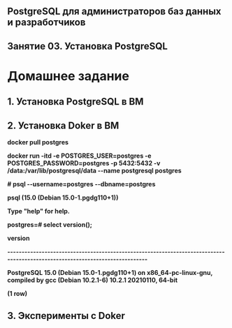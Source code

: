 ## PostgreSQL для администраторов баз данных и разработчиков ##
## Занятие 03. Установка PostgreSQL ##
# Домашнее задание #
## 1. Установка PostgreSQL в ВМ ##
## 2. Установка Doker в ВМ ##

**docker pull postgres**

**docker run -itd -e POSTGRES_USER=postgres -e POSTGRES_PASSWORD=postgres -p 5432:5432 -v /data:/var/lib/postgresql/data --name postgresql postgres**

**# psql --username=postgres --dbname=postgres**

**psql (15.0 (Debian 15.0-1.pgdg110+1))**

**Type "help" for help.**

**postgres=# select version();**

**version**
                                                         
**-----------------------------------------------------------------------------------------------------------------------------**

**PostgreSQL 15.0 (Debian 15.0-1.pgdg110+1) on x86_64-pc-linux-gnu, compiled by gcc (Debian 10.2.1-6) 10.2.1 20210110, 64-bit**

**(1 row)**
 
## 3. Эксперименты с Doker ##
